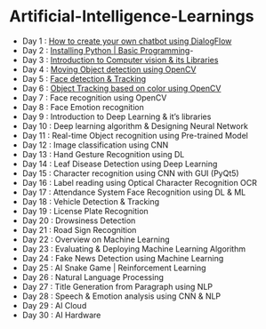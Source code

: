 # Artificial-Intelligence-Learnings
 
- Day 1 : [How to create your own chatbot using DialogFlow](https://github.com/Ahmedfurkhan/Artificial-Intelligence-Learnings/tree/main/DialogFlow-Creation)  
- Day 2 : [Installing Python | Basic Programming](https://github.com/Ahmedfurkhan/30days-Artificial-Intelligence-Learnings/tree/main/Introduction%20Of%20Python%20Basics)- 
- Day 3 : [Introduction to Computer vision & its Libraries](https://github.com/Ahmedfurkhan/30days-Artificial-Intelligence-Learnings/tree/main/Introduction%20to%20Computer%20Vision)
- Day 4 : [Moving Object detection using OpenCV](https://github.com/Ahmedfurkhan/30days-Artificial-Intelligence-Learnings/tree/main/Moving%20Object%20Detection%20Using%20OpenCV)
- Day 5 : [Face detection & Tracking](https://github.com/Ahmedfurkhan/30days-Artificial-Intelligence-Learnings/tree/main/Face%20Detection%20%26%20Algorithms)
- Day 6 : [Object Tracking based on color using OpenCV](https://github.com/Ahmedfurkhan/30days-Artificial-Intelligence-Learnings/tree/main/Object%20Tracking%20Based%20On%20Color)
- Day 7 : Face recognition using OpenCV
- Day 8 : Face Emotion recognition
- Day 9 : Introduction to Deep Learning & it’s libraries
- Day 10 : Deep learning algorithm & Designing Neural Network
- Day 11 : Real-time Object recognition using Pre-trained Model
- Day 12 : Image classification using CNN
- Day 13 : Hand Gesture Recognition using DL
- Day 14 : Leaf Disease Detection using Deep Learning
- Day 15 : Character recognition using CNN with GUI (PyQt5)
- Day 16 : Label reading using Optical Character Recognition OCR
- Day 17 : Attendance System Face Recognition using DL & ML
- Day 18 : Vehicle Detection & Tracking
- Day 19 : License Plate Recognition
- Day 20 : Drowsiness Detection
- Day 21 : Road Sign Recognition
- Day 22 : Overview on Machine Learning
- Day 23 : Evaluating & Deploying Machine Learning Algorithm
- Day 24 : Fake News Detection using Machine Learning
- Day 25 : AI Snake Game | Reinforcement Learning
- Day 26 : Natural Language Processing
- Day 27 : Title Generation from Paragraph using NLP
- Day 28 : Speech & Emotion analysis using CNN & NLP
- Day 29 : AI Cloud
- Day 30 : AI Hardware
